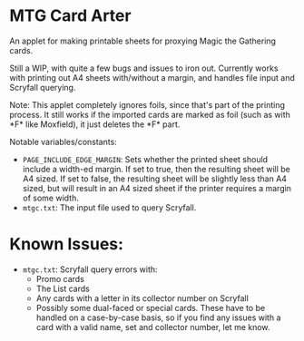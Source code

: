 # MTG Card Arter
An applet for making printable sheets for proxying Magic the Gathering cards.

Still a WIP, with quite a few bugs and issues to iron out.
Currently works with printing out A4 sheets with/without a margin, and handles file input and Scryfall querying.

Note: This applet completely ignores foils, since that's part of the printing process. It still works if the imported cards are marked as foil (such as with \*F\* like Moxfield), it just deletes the \*F\* part.

Notable variables/constants:

- `PAGE_INCLUDE_EDGE_MARGIN`: Sets whether the printed sheet should include a width-ed margin. If set to true, then the resulting sheet will be A4 sized. If set to false, the resulting sheet will be slightly less than A4 sized, but will result in an A4 sized sheet if the printer requires a margin of some width.
- `mtgc.txt`: The input file used to query Scryfall.

# Known Issues:
- `mtgc.txt`: Scryfall query errors with:
  - Promo cards
  - The List cards
  - Any cards with a letter in its collector number on Scryfall
  - Possibly some dual-faced or special cards. These have to be handled on a case-by-case basis, so if you find any issues with a card with a valid name, set and collector number, let me know.
